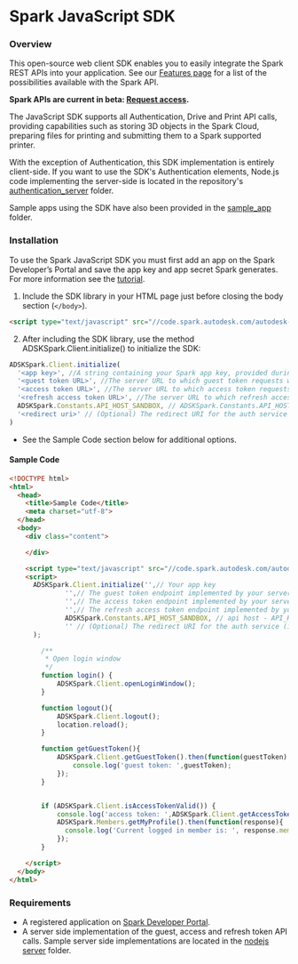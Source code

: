# Spark JavaScript SDK

### Overview
This open-source web client SDK enables you to easily integrate the Spark REST APIs into your application. See our <a href="https://spark.autodesk.com/developers/features/" target="_blank">Features page</a> for a list of the possibilities available with the Spark API.

<b>Spark APIs are current in beta: <a href="https://spark.autodesk.com/developers/" target="_blank">Request access</a>.</b>

The JavaScript SDK supports all Authentication, Drive and Print API calls, providing capabilities such as storing 3D objects in the Spark Cloud, preparing files for printing and submitting them to a Spark supported printer.

With the exception of Authentication, this SDK implementation is entirely client-side.  If you want to use the SDK's Authentication elements, Node.js code implementing the server-side is located in the repository's <a href="https://github.com/spark3dp/spark-js-sdk/tree/master/authentication_server/nodejs" target="_blank">authentication_server</a> folder.

Sample apps using the SDK have also been provided in the <a href="https://github.com/spark3dp/spark-js-sdk/tree/master/sample_apps" target="_blank">sample_app</a> folder.

### Installation
To use the Spark JavaScript SDK you must first add an app on the Spark Developer’s Portal and save the app key and app secret Spark generates. For more information see the <a href="https://spark.autodesk.com/developers/reference/introduction/tutorials/register-an-app" target="_blank">tutorial</a>.

1) Include the SDK library in your HTML page just before closing the body section (`</body>`).

```HTML
<script type="text/javascript" src="//code.spark.autodesk.com/autodesk-spark-sdk-latest.min.js"></script>
```

2) After including the SDK library, use the method ADSKSpark.Client.initialize() to initialize the SDK:<br>

```JavaScript
ADSKSpark.Client.initialize(
  '<app key>', //A string containing your Spark app key, provided during registration.
  '<guest token URL>', //The server URL to which guest token requests will be directed, for example http://example.com/guest_token. The SDK requires that authentication APIs are called from a server.
  '<access token URL>', //The server URL to which access token requests will be directed, for example http://example.com/access_token.
  '<refresh access token URL>', //The server URL to which refresh access token requests will be directed.
  ADSKSpark.Constants.API_HOST_SANDBOX, // ADSKSpark.Constants.API_HOST_SANDBOX or ADSKSpark.Constants.API_HOST_PRODUCTION - A constant specifying whether the SDK is running in sandbox or production.
  '<redirect uri>' // (Optional) The redirect URI for the auth service (i.e. http://example.com/callback), in cases where it is different than the one that was set for your app's Callback URL 
)
```

* See the Sample Code section below for additional options.

#### Sample Code

```HTML
<!DOCTYPE html>
<html>
  <head>
	<title>Sample Code</title>
	<meta charset="utf-8">
  </head>
  <body>
    <div class="content">

    </div>

    <script type="text/javascript" src="//code.spark.autodesk.com/autodesk-spark-sdk-latest.min.js"></script>
    <script>
      ADSKSpark.Client.initialize('',// Your app key
              '',// The guest token endpoint implemented by your server (i.e. http://example.com/guest_token)
              '',// The access token endpoint implemented by your server (i.e. http://example.com/access_token)
              '',// The refresh access token endpoint implemented by your server (i.e. http://example.com/refresh_token)
              ADSKSpark.Constants.API_HOST_SANDBOX, // api host - API_HOST_PRODUCTION or API_HOST_SANDBOX
              '' // (Optional) The redirect URI for the auth service (i.e. http://example.com/callback), if it is different to the one that was set for your app's Callback URL 
      );

      	/**
      	 * Open login window
      	 */
      	function login() {
      		ADSKSpark.Client.openLoginWindow();
      	}

      	function logout(){
      		ADSKSpark.Client.logout();
      		location.reload();
      	}

      	function getGuestToken(){
      		ADSKSpark.Client.getGuestToken().then(function(guestToken) {
      			console.log('guest token: ',guestToken);
      		});
      	}


      	if (ADSKSpark.Client.isAccessTokenValid()) {
      		console.log('access token: ',ADSKSpark.Client.getAccessToken());
            ADSKSpark.Members.getMyProfile().then(function(response){
              console.log('Current logged in member is: ', response.member);
            });
      	}

    </script>
  </body>
</html>
```

### Requirements
* A registered application on <a href="https://spark.autodesk.com/developers/" target="_blank">Spark Developer Portal</a>.
* A server side implementation of the guest, access and refresh token API calls. Sample server side implementations are located in the <a href="https://github.com/spark3dp/spark-js-sdk/tree/master/authentication_server/nodejs" target="_blank">nodejs server</a> folder.


